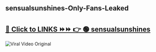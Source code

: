 
 ## sensualsunshines-Only-Fans-Leaked

# <h2><a href="https://clipsfans.com/sensualsunshines&ref=git">🔗 Click to LINKS ⏩⏩ 👉 🟢 sensualsunshines </a></h2>

<a href="https://clipsfans.com/sensualsunshines&ref=git" rel="nofollow" data-target="animated-image.originalLink"><img src="https://i.ibb.co.com/xMMVF88/686577567.gif" alt="Viral Video Original" style="max-width: 100%; display: inline-block;" data-target="animated-image.originalImage"></a>
